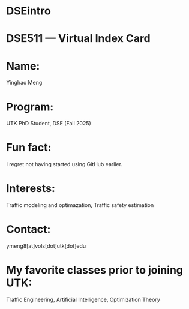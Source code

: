 # DSEintro
# DSE511 — Virtual Index Card
# Name: 
Yinghao Meng  
# Program: 
UTK PhD Student, DSE (Fall 2025)
# Fun fact: 
I regret not having started using GitHub earlier.
# Interests: 
Traffic modeling and optimazation, Traffic safety estimation
# Contact: 
ymeng8[at]vols[dot]utk[dot]edu
# My favorite classes prior to joining UTK: 
Traffic Engineering, Artificial Intelligence, Optimization Theory
